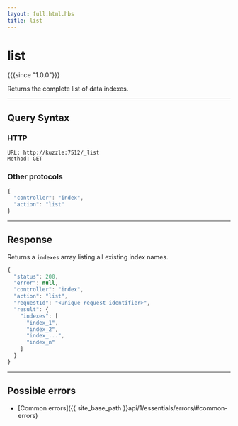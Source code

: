 ```yaml
---
layout: full.html.hbs
title: list
---
```


# list

{{{since "1.0.0"}}}

Returns the complete list of data indexes.

---

## Query Syntax

### HTTP

```http
URL: http://kuzzle:7512/_list
Method: GET
```

### Other protocols


```js
{
  "controller": "index",
  "action": "list"
}
```

---

## Response

Returns a `indexes` array listing all existing index names.

```js
{
  "status": 200,
  "error": null,
  "controller": "index",
  "action": "list",
  "requestId": "<unique request identifier>",
  "result": {
    "indexes": [
      "index_1",
      "index_2",
      "index_...",
      "index_n"
    ]
  }
}
```

---

## Possible errors

- [Common errors]({{ site_base_path }}api/1/essentials/errors/#common-errors)

